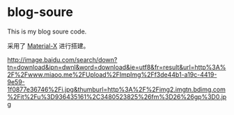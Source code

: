 # blog-soure
This is my blog soure code.

采用了 [Material-X](https://github.com/xaoxuu/hexo-theme-material-x) 进行搭建。


http://image.baidu.com/search/down?tn=download&ipn=dwnl&word=download&ie=utf8&fr=result&url=http%3A%2F%2Fwww.miaoo.me%2FUpload%2FImpImg%2Ff3de44b1-a19c-4419-9e59-1f0877e36746%2Fi.jpg&thumburl=http%3A%2F%2Fimg2.imgtn.bdimg.com%2Fit%2Fu%3D936435161%2C3480523825%26fm%3D26%26gp%3D0.jpg
